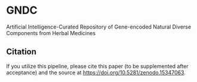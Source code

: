 # GNDC
Artificial Intelligence-Curated Repository of Gene-encoded Natural Diverse Components from Herbal Medicines

## Citation
If you utilize this pipeline, please cite this paper (to be supplemented after acceptance) and the source at https://doi.org/10.5281/zenodo.15347063.
